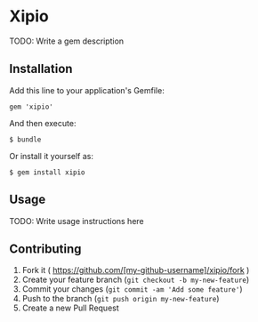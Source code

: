 # Xipio

TODO: Write a gem description

## Installation

Add this line to your application's Gemfile:

    gem 'xipio'

And then execute:

    $ bundle

Or install it yourself as:

    $ gem install xipio

## Usage

TODO: Write usage instructions here

## Contributing

1. Fork it ( https://github.com/[my-github-username]/xipio/fork )
2. Create your feature branch (`git checkout -b my-new-feature`)
3. Commit your changes (`git commit -am 'Add some feature'`)
4. Push to the branch (`git push origin my-new-feature`)
5. Create a new Pull Request
